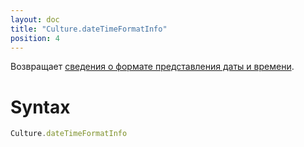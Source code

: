 ```yaml
---
layout: doc
title: "Culture.dateTimeFormatInfo"
position: 4
---
```


Возвращает [сведения о формате представления даты и времени](../DateTimeFormatInfo/).

# Syntax

```js
Culture.dateTimeFormatInfo
```
